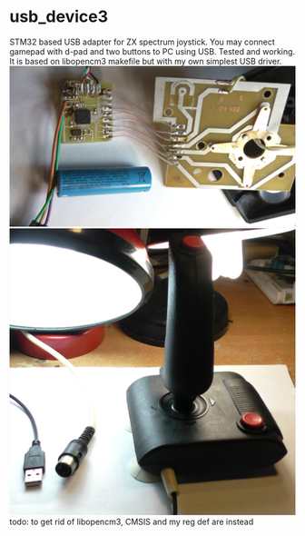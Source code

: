 # usb_device3
STM32 based USB adapter for ZX spectrum joystick. You may connect gamepad
with d-pad and two buttons to PC using USB.
Tested and working.
It is based on libopencm3 makefile but with my own simplest USB driver.
![device](datasheet/pcb.JPG)
![eee](datasheet/gamepad.JPG)
todo:
to get rid of libopencm3, CMSIS and my reg def are instead
